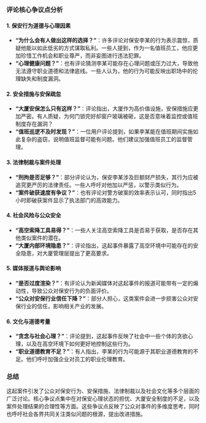 ### 评论核心争议点分析

#### 1. **保安行为道德与心理因素**
   - **“为什么会有人做出这样的选择？”**：许多评论对保安李某的行为表示震惊，质疑他能以如此低劣的方式谋取私利。一些人提到，作为一名值班员工，他应更加珍惜工作机会和职业尊严，而非妄图进行违法犯罪。
   - **“心理健康问题？”**：也有评论猜测李某可能存在心理问题或压力过大，导致他无法遵守职业道德和法律底线。一些人认为，他的行为可能反映出职场中的伦理缺失和制度漏洞。

#### 2. **安全措施与安保疏忽**
   - **“大厦安保怎么只有这样？”**：评论指出，大厦作为高价值设施，安保措施应更加严密。有人质疑，为何门锁完好却窗户玻璃被砸，这是否意味着监控或值班制度存在漏洞？
   - **“值班巡逻不及时发现？”**：一位用户评论提到，如果李某能在值班期间实施如此复杂的盗窃，说明值班监督可能有问题。他们建议加强值班员工的监督管理。

#### 3. **法律制裁与案件处理**
   - **“刑拘是否足够？”**：部分评论认为，保安李某涉及巨额财产损失，其行为应被追究更严厉的法律责任。一些人呼吁对他加以严惩，以警示类似行为。
   - **“案件破获速度有争议？”**：也有评论对警方破案的效率表示认可，同时指出5小时即破获案件显示了执法部门的高效能力。

#### 4. **社会风险与公众安全**
   - **“高空索降工具易得？”**：一些人关注高空索降工具是否易于获取，是否存在其他类似案件的潜在。
   - **“大厦内部环境隐患？”**：评论指出，这起事件暴露了高空环境中可能存在的安全隐患，对大厦管理层提出了更高要求。

#### 5. **媒体报道与舆论影响**
   - **“是否过度渲染？”**：有评论认为新闻媒体对这起事件的报道可能带有一定的煽动性，导致公众对保安行为的负面评价。
   - **“公众对安保行业信任下降？”**：部分人担心，这类案件会进一步损害公众对安保行业的信任，影响相关产业的发展。

#### 6. **文化与道德考量**
   - **“贪念与社会心理？”**：评论提到，这起事件反映了社会中一些个体的贪欲心理，以及在高空环境下如何更好地控制这些行为。
   - **“职业道德教育不足？”**：有人指出，李某的行为可能源于其职业道德教育的不足。他们呼吁加强企业对员工的职业伦理教育。

### 总结
这起案件引发了公众对保安行为、安保措施、法律制裁以及社会文化等多个层面的广泛讨论。核心争议点集中在对保安心理状态的担忧、大厦安全制度的不足，以及案件处理结果的合理性等方面。这些争议点反映了公众对事件的多维度思考，同时也呼吁社会各界共同关注类似问题的根源，提出改进措施。